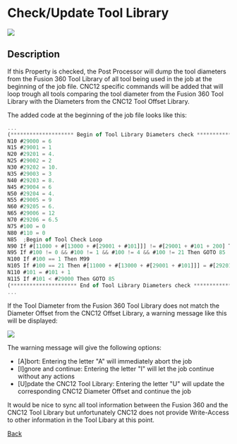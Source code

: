 # Check/Update Tool Library

![](/images/pp056.PNG)

## Description
If this Property is checked, the Post Processor will dump the tool diameters from the Fusion 360 Tool Library of all tool being used in the job at the beginning of the job file.
CNC12 specific commands will be added that will loop trough all tools comparing the tool diameter from the Fusion 360 Tool Library with the Diameters from the CNC12 Tool Offset Library.

The added code at the beginning of the job file looks like this:

``` javascript
...
(******************** Begin of Tool Library Diameters check ********************)
N10 #29000 = 6
N15 #29001 = 1
N20 #29201 = 4.
N25 #29002 = 2
N30 #29202 = 10.
N35 #29003 = 3
N40 #29203 = 8.
N45 #29004 = 6
N50 #29204 = 4.
N55 #29005 = 9
N60 #29205 = 6.
N65 #29006 = 12
N70 #29206 = 6.5
N75 #100 = 0
N80 #110 = 0
N85  ;Begin of Tool Check Loop
N90 If #[11000 + #[13000 + #[29001 + #101]]] != #[29001 + #101 + 200] Then M224 #100 "WARNING!\n\nTool #%.0f Diameter does not match!\n\nFusion D: %f\nCNC12 D: %f\n\n#)[A]bort\n#)[I]gnore and continue\n#)[U]pdate CNC12 Library" #[29001 + #101] #[29201 + #101] #[11000 + #[13000 + #[29001 + #101]]]
N95 If #100 != 0 && #100 != 1 && #100 != 4 && #100 != 21 Then GOTO 85
N100 If #100 == 1 Then M99
N105 If #100 == 21 Then #[11000 + #[13000 + #[29001 + #101]]] = #[29201 + #101]
N110 #101 = #101 + 1
N115 If #101 < #29000 Then GOTO 85
(********************* End of Tool Library Diameters check *********************)
...
```    
If the Tool Diameter from the Fusion 360 Tool Library does not match the Diameter Offset from the CNC12 Offset Library, a warning message like this will be displayed:

![](/images/pp057.PNG)

The warning message will give the following options:

* [A]bort: Entering the letter "A" will immediately abort the job
* [I]gnore and continue: Entering the letter "I" will let the job continue without any actions
* [U]pdate the CNC12 Tool Library: Entering the letter "U" will update the corresponding CNC12 Diameter Offset and continue the job

It would be nice to sync all tool information between the Fusion 360 and the CNC12 Tool Library but unfortunately CNC12 does not provide Write-Access to other information in the Tool Libary at this point.



[Back](index.md)

